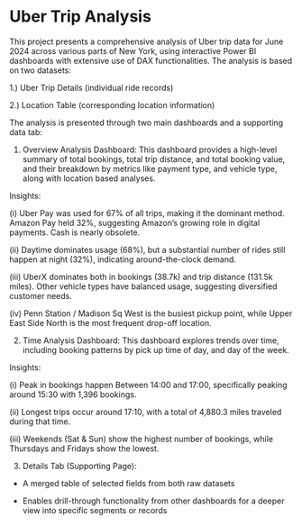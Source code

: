 # Uber Trip Analysis

This project presents a comprehensive analysis of Uber trip data for June 2024 across various parts of New York, using interactive Power BI dashboards with extensive use of DAX functionalities. The analysis is based on two datasets:

1.) Uber Trip Details (individual ride records)

2.) Location Table (corresponding location information)


The analysis is presented through two main dashboards and a supporting data tab:

1. Overview Analysis Dashboard:
This dashboard provides a high-level summary of total bookings, total trip distance, and total booking value, and their breakdown by metrics like payment type, and vehicle type, along with location based analyses.

Insights:

(i) Uber Pay was used for 67% of all trips, making it the dominant method. Amazon Pay held 32%, suggesting Amazon’s growing role in digital payments. Cash is nearly obsolete.

(ii) Daytime dominates usage (68%), but a substantial number of rides still happen at night (32%), indicating around-the-clock demand.

(iii) UberX dominates both in bookings (38.7k) and trip distance (131.5k miles). Other vehicle types have balanced usage, suggesting diversified customer needs.

(iv) Penn Station / Madison Sq West is the busiest pickup point, while Upper East Side North is the most frequent drop-off location.


2. Time Analysis Dashboard:
This dashboard explores trends over time, including booking patterns by pick up time of day, and day of the week.

Insights:

(i) Peak in bookings happen Between 14:00 and 17:00, specifically peaking around 15:30 with 1,396 bookings.

(ii) Longest trips occur around 17:10, with a total of 4,880.3 miles traveled during that time.

(iii) Weekends (Sat & Sun) show the highest number of bookings, while Thursdays and Fridays show the lowest.


3. Details Tab (Supporting Page):

* A merged table of selected fields from both raw datasets

* Enables drill-through functionality from other dashboards for a deeper view into specific segments or records

